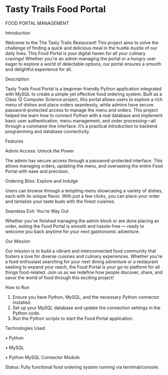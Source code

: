 # Tasty Trails Food Portal
FOOD PORTAL MANAGEMENT

Introduction

Welcome to the The Tasty Trails Restaurant!
This project aims to solve the challenge of finding a quick and delicious meal in the hustle-bustle of our daily lives. This Food Portal is your digital haven for all your culinary cravings!
Whether you're an admin managing the portal or a hungry user eager to explore a world of delectable options, our portal ensures a smooth and delightful experience for all.


Description

Tasty Trails Food Portal is a beginner-friendly Python application integrated with MySQL to create a simple yet effective food ordering system. Built as a Class 12 Computer Science project, this portal allows users to explore a rich menu of dishes and place orders seamlessly, while admins have secure password-protected access to manage the menu and orders.
This project helped me learn how to connect Python with a real database and implement basic user authentication, menu management, and order processing—all through a command-line interface. It’s a practical introduction to backend programming and database connectivity.


Features

Admin Access: Unlock the Power

The admin has secure access through a password-protected interface. This allows managing orders, updating the menu, and overseeing the entire Food Portal with ease and precision.


Ordering Bliss: Explore and Indulge

Users can browse through a tempting menu showcasing a variety of dishes, each with its unique flavor. With just a few clicks, you can place your order and tantalize your taste buds with the finest cuisines.


Seamless Exit: You’re Way Out

Whether you’ve finished managing the admin block or are done placing an order, exiting the Food Portal is smooth and hassle-free — ready to welcome you back anytime for your next gastronomic adventure.


Our Mission

Our mission is to build a vibrant and interconnected food community that fosters a love for diverse cuisines and culinary experiences. Whether you’re a food enthusiast searching for your next dining adventure or a restaurant seeking to expand your reach, the Food Portal is your go-to platform for all things food-related.
Join us as we redefine how people discover, share, and savor the world of food through this exciting project!


How to Run
1.	Ensure you have Python, MySQL, and the necessary Python connector installed.
2.	Set up your MySQL database and update the connection settings in the Python code.
3.	Run the Python scripts to start the Food Portal application.

Technologies Used

•	Python

•	MySQL

•	Python MySQL Connector Module

Status: Fully functional food ordering system running via terminal/console.
